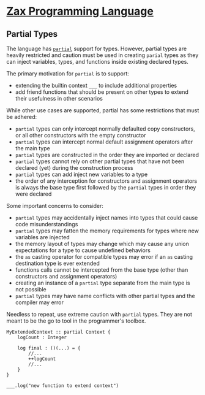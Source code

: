 
# [Zax Programming Language](index.md)

## Partial Types

The language has [`partial`](https://en.wikipedia.org/wiki/Class_(computer_programming)#Partial) support for types. However, partial types are heavily restricted and caution must be used in creating `parial` types as they can inject variables, types, and functions inside existing declared types.

The primary motivation for `partial` is to support:
* extending the builtin context `___` to include additional properties
* add friend functions that should be present on other types to extend their usefulness in other scenarios

While other use cases are supported, partial has some restrictions that must be adhered:
* `partial` types can only intercept normally defaulted copy constructors, or all other constructors with the empty constructor
* `partial` types can intercept normal default assignment operators after the main type
* `partial` types are constructed in the order they are imported or declared
* `partial` types cannot rely on other partial types that have not been declared (yet) during the construction process
* `partial` types can add inject new variables to a type
* the order of any interception for constructors and assignment operators is always the base type first followed by the `partial` types in order they were declared

Some important concerns to consider:
* `partial` types may accidentally inject names into types that could cause code misunderstandings
* `partial` types may fatten the memory requirements for types where new variables are injected
* the memory layout of types may change which may cause any union expectations for a type to cause undefined behaviors
* the `as` casting operator for compatible types may error if an `as` casting destination type is ever extended
* functions calls cannot be intercepted from the base type (other than constructors and assignment operators)
* creating an instance of a `partial` type separate from the main type is not possible
* `partial` types may have name conflicts with other partial types and the compiler may error

Needless to repeat, use extreme caution with `partial` types. They are not meant to be the go to tool in the programmer's toolbox.

````zax
MyExtendedContext :: partial Context {
    logCount : Integer

    log final : ()(...) = {
        //...
        ++logCount
        //...
    }
}

___.log("new function to extend context")
````
